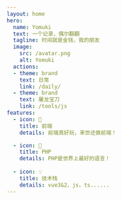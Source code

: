 ```yaml
---
layout: home
hero:
  name: Yomuki
  text: 一个记录，偶尔翻翻
  tagline: 时间就是金钱，我的朋友
  image:
    src: /avatar.png
    alt: Yomuki
  actions:
  - theme: brand
    text: 日常
    link: /daily/
  - theme: brand
    text: 屠龙宝刀
    link: /tools/js
features:
  - icon: 🐣
    title: 前端
    details: 前端真好玩，来世还做前端！

  - icon: 🐥
    title: PHP
    details: PHP是世界上最好的语言！
 
  - icon: 💡
    title: 技术栈
    details: vue3&2，js，ts......
---
```


